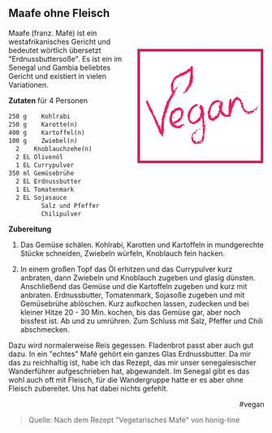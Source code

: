 Maafe ohne Fleisch
------------------

<img align='right' style="margin:5ex 0 1ex 1em;border-radius:8px" width="50%" src="images/Vegan.png">

Maafe (franz. Mafé) ist ein westafrikanisches Gericht und bedeutet wörtlich übersetzt "Erdnussbuttersoße". Es ist ein im Senegal und Gambia beliebtes Gericht und existiert in vielen Variationen.

**Zutaten** für 4 Personen

```
250 g	 Kohlrabi
250 g	 Karotte(n)
400 g	 Kartoffel(n)
100 g	 Zwiebel(n)
  2    Knoblauchzehe(n)
  2 EL Olivenöl
  1 EL Currypulver
350 ml Gemüsebrühe
  2 EL Erdnussbutter
  1 EL Tomatenmark
  2 EL Sojasauce
 	     Salz und Pfeffer
 	     Chilipulver
```

**Zubereitung**

1. Das Gemüse schälen. Kohlrabi, Karotten und Kartoffeln in mundgerechte Stücke schneiden, Zwiebeln würfeln, Knoblauch fein hacken.

2. In einem großen Topf das Öl erhitzen und das Currypulver kurz anbraten, dann Zwiebeln und Knoblauch zugeben und glasig dünsten. Anschließend das Gemüse und die Kartoffeln zugeben und kurz mit anbraten. Erdnussbutter, Tomatenmark, Sojasoße zugeben und mit Gemüsebrühe ablöschen. 
Kurz aufkochen lassen, zudecken und bei kleiner Hitze 20 - 30 Min. kochen, bis das Gemüse gar, aber noch bissfest ist. Ab und zu umrühren. Zum Schluss mit Salz, Pfeffer und Chili abschmecken.

Dazu wird normalerweise Reis gegessen. Fladenbrot passt aber auch gut dazu. In ein "echtes" Mafé gehört ein ganzes Glas Erdnussbutter. Da mir das zu reichhaltig ist, habe ich das Rezept, das mir unser senegalesischer Wanderführer aufgeschrieben hat, abgewandelt. Im Senegal gibt es das wohl auch oft mit Fleisch, für die Wandergruppe hatte er es aber ohne Fleisch zubereitet. Uns hat dabei nichts gefehlt.

<div align="right">#vegan</div>

> Quelle: Nach dem Rezept "Vegetarisches Mafé" von honig-tine
